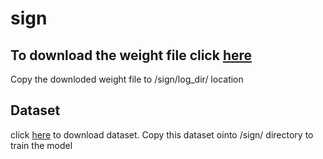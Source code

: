 # sign

## To download the weight file click <a  href="https://drive.google.com/file/d/1X1sh7L8jOrSIC2VNBZ6nWa-FBvP3M2oX/view?usp=sharing"> here</a> 
  Copy the downloded weight file to /sign/log_dir/ location
## Dataset
 click <a href="https://drive.google.com/drive/folders/163YUc-7B4nMEkf5S9dYj3G2f6njhiiBq?usp=sharing">here</a> to download dataset.
 Copy this dataset ointo /sign/ directory to train the model 
